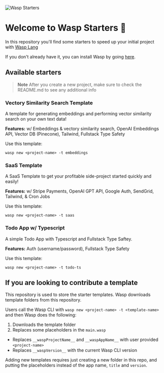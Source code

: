 ![Wasp Starters](https://github.com/wasp-lang/SaaS-Template-GPT/blob/master/src/client/static/gptsaastemplate.png)

# Welcome to Wasp Starters 👋

In this repository you'll find some starters to speed up your initial project with [Wasp Lang](https://wasp-lang.dev/)

If you don't already have it, you can install Wasp by going [here](https://wasp-lang.dev/docs).

## Available starters

> **Note** After you create a new project, make sure to check the README.md to see any additional info

### Vectory Similarity Search Template 

A template for generating embeddings and performing vector similarity search on your own text data!

**Features:** w/ Embeddings & vectory similarity search, OpenAI Embeddings API, Vector DB (Pinecone), Tailwind, Fullstack Type Safety

Use this template:
```
wasp new <project-name> -t embeddings
```

### SaaS Template 

A SaaS Template to get your profitable side-project started quickly and easily!

**Features:** w/ Stripe Payments, OpenAI GPT API, Google Auth, SendGrid, Tailwind, & Cron Jobs

Use this template:
```
wasp new <project-name> -t saas
```

### Todo App w/ Typescript

A simple Todo App with Typescript and Fullstack Type Saftey.

**Features:** Auth (username/password), Fullstack Type Safety

Use this template:
```
wasp new <project-name> -t todo-ts
```

## If you are looking to contribute a template

This repository is used to store the starter templates. Wasp downloads template folders from this repository.

Users call the Wasp CLI with `wasp new <project-name> -t <template-name>` and then Wasp does the following:
1. Downloads the template folder
2. Replaces some placeholders in the `main.wasp`
  - Replaces `__waspProjectName__` and `__waspAppName__` with user provided `<project-name>`
  - Replaces `__waspVersion__` with the current Wasp CLI version
  
Adding new templates requires just creating a new folder in this repo, and putting the placeholders instead of the app name, `title` and `version`.
